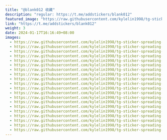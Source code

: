 ```yaml
---
title: "@blank012 收藏"
description: "regular: https://t.me/addstickers/blank012"
featured_image: "https://raw.githubusercontent.com/kylelin1998/tg-sticker-spreading-worldwide-images/main/img/9dc51f7c-3624-4853-bdcf-d07f4dc564e7.jpg"
link: "https://t.me/addstickers/blank012"
weight: 3
date: 2024-01-17T16:16:49+08:00
images:
  - https://raw.githubusercontent.com/kylelin1998/tg-sticker-spreading-worldwide-images/main/img/9dc51f7c-3624-4853-bdcf-d07f4dc564e7.jpg
  - https://raw.githubusercontent.com/kylelin1998/tg-sticker-spreading-worldwide-images/main/img/1f37f028-aaf4-4580-b571-1e31bde7931e.jpg
  - https://raw.githubusercontent.com/kylelin1998/tg-sticker-spreading-worldwide-images/main/img/a9082b03-cf8f-464a-b8f1-3bbe0bf082a8.jpg
  - https://raw.githubusercontent.com/kylelin1998/tg-sticker-spreading-worldwide-images/main/img/69da64b7-e887-4ab0-b50c-a513a36933eb.jpg
  - https://raw.githubusercontent.com/kylelin1998/tg-sticker-spreading-worldwide-images/main/img/ac0769c8-ebc3-433c-a6f6-38714537bc22.jpg
  - https://raw.githubusercontent.com/kylelin1998/tg-sticker-spreading-worldwide-images/main/img/e4f15418-136c-4456-a828-86e43f2b0a54.jpg
  - https://raw.githubusercontent.com/kylelin1998/tg-sticker-spreading-worldwide-images/main/img/041fa7ce-cbb0-4491-a363-252e96e4a64b.jpg
  - https://raw.githubusercontent.com/kylelin1998/tg-sticker-spreading-worldwide-images/main/img/801d5d68-5cf4-406a-851a-5ab96db642cb.jpg
  - https://raw.githubusercontent.com/kylelin1998/tg-sticker-spreading-worldwide-images/main/img/12a10768-d96d-4862-81ab-4edd5a811139.jpg
  - https://raw.githubusercontent.com/kylelin1998/tg-sticker-spreading-worldwide-images/main/img/83d26311-907b-4895-aa87-fadb29514cbc.jpg
  - https://raw.githubusercontent.com/kylelin1998/tg-sticker-spreading-worldwide-images/main/img/3d833914-ae6a-40d7-ae60-2bf67569e900.jpg
  - https://raw.githubusercontent.com/kylelin1998/tg-sticker-spreading-worldwide-images/main/img/986f49da-6461-447b-a4df-ed0f18c17502.jpg
  - https://raw.githubusercontent.com/kylelin1998/tg-sticker-spreading-worldwide-images/main/img/79b67c83-94b3-4815-b1c4-4d8bb2a59d98.jpg
  - https://raw.githubusercontent.com/kylelin1998/tg-sticker-spreading-worldwide-images/main/img/e26c123e-3f83-4bfb-871c-c0cffa5afb84.jpg
  - https://raw.githubusercontent.com/kylelin1998/tg-sticker-spreading-worldwide-images/main/img/32699436-8a62-4aa7-a7b8-c9faf57d639e.jpg
  - https://raw.githubusercontent.com/kylelin1998/tg-sticker-spreading-worldwide-images/main/img/1a5721d6-9ac9-4b34-989b-0178f80e2164.jpg
  - https://raw.githubusercontent.com/kylelin1998/tg-sticker-spreading-worldwide-images/main/img/30c8eba9-bc55-44fe-ab27-292b4a1655db.jpg
  - https://raw.githubusercontent.com/kylelin1998/tg-sticker-spreading-worldwide-images/main/img/13722742-9b0d-4527-8677-fa7bfa6a2610.jpg
  - https://raw.githubusercontent.com/kylelin1998/tg-sticker-spreading-worldwide-images/main/img/ecbf8360-290c-4154-9cf6-9dd768b1a208.jpg
  - https://raw.githubusercontent.com/kylelin1998/tg-sticker-spreading-worldwide-images/main/img/0ff3ada7-fa30-4ba3-a069-0165c63fe3fd.jpg
---
```

